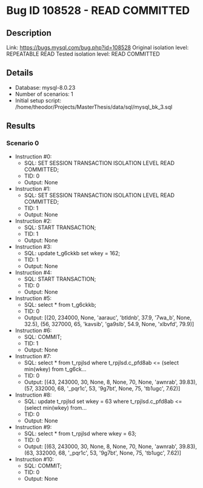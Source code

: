 # Bug ID 108528 - READ COMMITTED

## Description

Link:                     https://bugs.mysql.com/bug.php?id=108528
Original isolation level: REPEATABLE READ
Tested isolation level:   READ COMMITTED


## Details
 * Database: mysql-8.0.23
 * Number of scenarios: 1
 * Initial setup script: /home/theodor/Projects/MasterThesis/data/sql/mysql_bk_3.sql

## Results
### Scenario 0
 * Instruction #0:
     - SQL:  SET SESSION TRANSACTION ISOLATION LEVEL READ COMMITTED;
     - TID: 0
     - Output: None
 * Instruction #1:
     - SQL:  SET SESSION TRANSACTION ISOLATION LEVEL READ COMMITTED;
     - TID: 1
     - Output: None
 * Instruction #2:
     - SQL:  START TRANSACTION;
     - TID: 1
     - Output: None
 * Instruction #3:
     - SQL:  update t_g6ckkb set wkey = 162;
     - TID: 1
     - Output: None
 * Instruction #4:
     - SQL:  START TRANSACTION;
     - TID: 0
     - Output: None
 * Instruction #5:
     - SQL:  select * from t_g6ckkb;
     - TID: 0
     - Output: [(20, 234000, None, 'aarauc', 'btldnb', 37.9, '7wa_b', None, 32.5), (56, 327000, 65, 'kavsib', 'ga9slb', 54.9, None, 'xlbvfd', 79.9)]
 * Instruction #6:
     - SQL:  COMMIT;
     - TID: 1
     - Output: None
 * Instruction #7:
     - SQL:  select * from t_rpjlsd where t_rpjlsd.c_pfd8ab <= (select min(wkey) from t_g6ck...
     - TID: 0
     - Output: [(43, 243000, 30, None, 8, None, 70, None, 'awnrab', 39.83), (57, 332000, 68, '_pqr1c', 53, '9g7bt', None, 75, 'tb1ugc', 7.62)]
 * Instruction #8:
     - SQL:  update t_rpjlsd set wkey = 63 where t_rpjlsd.c_pfd8ab <= (select min(wkey) from...
     - TID: 0
     - Output: None
 * Instruction #9:
     - SQL:  select * from t_rpjlsd where wkey = 63;
     - TID: 0
     - Output: [(63, 243000, 30, None, 8, None, 70, None, 'awnrab', 39.83), (63, 332000, 68, '_pqr1c', 53, '9g7bt', None, 75, 'tb1ugc', 7.62)]
 * Instruction #10:
     - SQL:  COMMIT;
     - TID: 0
     - Output: None
